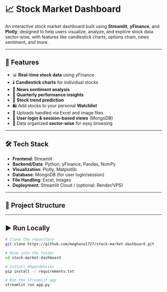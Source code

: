 # 📈 Stock Market Dashboard

An interactive stock market dashboard built using **Streamlit**, **yFinance**, and **Plotly**, designed to help users visualize, analyze, and explore stock data sector-wise, with features like candlestick charts, options chain, news sentiment, and more.

---

## 🚀 Features

- 📊 **Real-time stock data** using yFinance
- 🕯️ **Candlestick charts** for individual stocks
- 📰 **News sentiment analysis**
- 📅 **Quarterly performance insights**
- 🧠 **Stock trend prediction**
- 🛍️ Add stocks to your personal **Watchlist**
- 📁 Uploads handled via Excel and image files
- 👥 **User login & session-based views** (MongoDB)
- 📌 Data organized **sector-wise** for easy browsing

---

## 🛠️ Tech Stack

- **Frontend**: Streamlit
- **Backend/Data**: Python, yFinance, Pandas, NumPy
- **Visualization**: Plotly, Matplotlib
- **Database**: MongoDB (for user login/session)
- **File Handling**: Excel, Images
- **Deployment**: Streamlit Cloud / (optional: Render/VPS)

---

## 📂 Project Structure


---

## ▶️ Run Locally

```bash
# Clone the repository
git clone https://github.com/meghana1727/stock-market-dashboard.git

# Move into the folder
cd stock-market-dashboard

# Install dependencies
pip install -r requirements.txt

# Run the Streamlit app
streamlit run app.py
